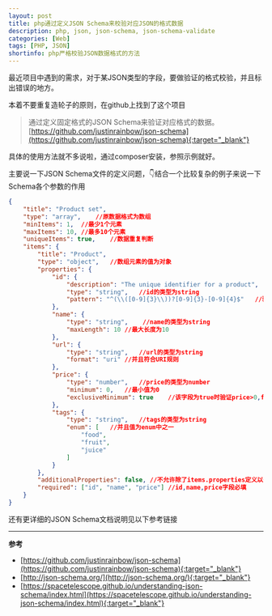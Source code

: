 ```yaml
---
layout: post
title: php通过定义JSON Schema来校验对应JSON的格式数据
description: php, json, json-schema, json-schema-validate
categories: [Web]
tags: [PHP, JSON]
shortinfo: php严格校验JSON数据格式的方法
---
```


最近项目中遇到的需求，对于某JSON类型的字段，要做验证的格式校验，并且标出错误的地方。

本着不要重复造轮子的原则，在github上找到了这个项目

> 通过定义固定格式的JSON Schema来验证对应格式的数据。<br>[https://github.com/justinrainbow/json-schema](https://github.com/justinrainbow/json-schema){:target="_blank"}

具体的使用方法就不多说啦，通过composer安装，参照示例就好。

主要说一下JSON Schema文件的定义问题，👇结合一个比较复杂的例子来说一下Schema各个参数的作用

```json
{
    "title": "Product set",
    "type": "array",    //原数据格式为数组
    "minItems": 1,  //最少1个元素
    "maxItems": 10, //最多10个元素
    "uniqueItems": true,    //数据重复判断
    "items": {
        "title": "Product",
        "type": "object",   //数组元素的值为对象
        "properties": {
            "id": {
                "description": "The unique identifier for a product",   //id字段描述
                "type": "string",   //id的类型为string
                "pattern": "^(\\([0-9]{3}\\))?[0-9]{3}-[0-9]{4}$"   //验证id是否符合该正则表达式的规则
            },
            "name": {
                "type": "string",    //name的类型为string
                "maxLength": 10 //最大长度为10
            },
            "url": {
                "type": "string",   //url的类型为string
                "format": "uri" //并且符合URI规则
            },
            "price": {
                "type": "number",   //price的类型为number
                "minimum": 0,   //最小值为0
                "exclusiveMinimum": true    //该字段为true时验证price>0,false时验证price>=0
            },
            "tags": {
                "type": "string",   //tags的类型为string
                "enum": [   //并且值为enum中之一
                    "food",
                    "fruit",
                    "juice"
                ]
            }
        },
        "additionalProperties": false, //不允许除了items.properties定义以外的字段
        "required": ["id", "name", "price"] //id,name,price字段必填
    }
}
```

还有更详细的JSON Schema文档说明见以下参考链接

---

**参考**

* [https://github.com/justinrainbow/json-schema](https://github.com/justinrainbow/json-schema){:target="_blank"}
* [http://json-schema.org/](http://json-schema.org/){:target="_blank"}
* [https://spacetelescope.github.io/understanding-json-schema/index.html](https://spacetelescope.github.io/understanding-json-schema/index.html){:target="_blank"}
